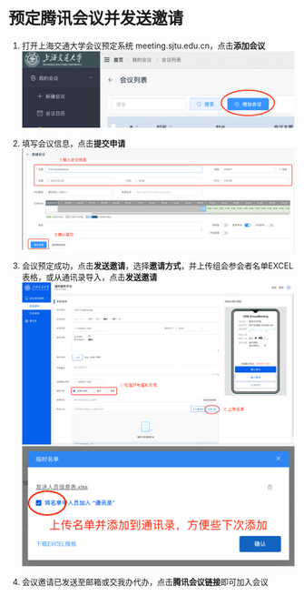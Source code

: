 # 预定腾讯会议并发送邀请

1. 打开上海交通大学会议预定系统 meeting.sjtu.edu.cn，点击**添加会议**
    ![Reserve Meeting Room](./meeting_reserve0.png)

2. 填写会议信息，点击**提交申请**
    ![Reserve Meeting Room](./meeting_reserve1.png)

3. 会议预定成功，点击**发送邀请**，选择**邀请方式**，并上传组会参会者名单EXCEL表格，或从通讯录导入，点击**发送邀请**
    ![Reserve Meeting Room](./meeting_reserve2.png)
    ![Reserve Meeting Room](./meeting_reserve3.png)

4. 会议邀请已发送至邮箱或交我办代办，点击**腾讯会议链接**即可加入会议
